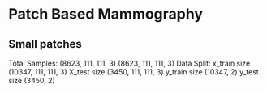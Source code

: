 # Patch Based Mammography

## Small patches
Total Samples:
(8623, 111, 111, 3)
(8623, 111, 111, 3)
Data Split:
x_train size (10347, 111, 111, 3)
X_test size (3450, 111, 111, 3)
y_train size (10347, 2)
y_test size (3450, 2)
